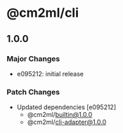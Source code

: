 # @cm2ml/cli

## 1.0.0

### Major Changes

- e095212: initial release

### Patch Changes

- Updated dependencies [e095212]
  - @cm2ml/builtin@1.0.0
  - @cm2ml/cli-adapter@1.0.0
